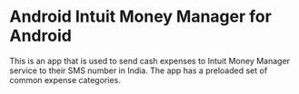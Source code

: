 Android Intuit Money Manager for Android
=======================================

This is an app that is used to send cash expenses to Intuit Money Manager service to their SMS number in India. The app has a preloaded set of common expense categories. 